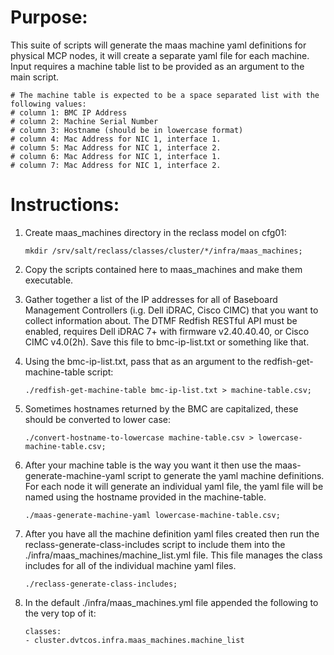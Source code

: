 # Purpose:

This suite of scripts will generate the maas machine yaml definitions for physical MCP nodes,
it will create a separate yaml file for each machine. Input requires a machine table list to be
provided as an argument to the main script.

```
# The machine table is expected to be a space separated list with the following values:
# column 1: BMC IP Address
# column 2: Machine Serial Number
# column 3: Hostname (should be in lowercase format)
# column 4: Mac Address for NIC 1, interface 1.
# column 5: Mac Address for NIC 1, interface 2.
# column 6: Mac Address for NIC 1, interface 1.
# column 7: Mac Address for NIC 1, interface 2.
```

#  Instructions:

1. Create maas_machines directory in the reclass model on cfg01:

   ```
   mkdir /srv/salt/reclass/classes/cluster/*/infra/maas_machines;
   ```

2. Copy the scripts contained here to maas_machines and make them executable.

3. Gather together a list of the IP addresses for all of Baseboard Management Controllers (i.g. Dell iDRAC, Cisco CIMC) that you want to collect information about. The DTMF Redfish RESTful API must be enabled, requires Dell iDRAC 7+ with firmware v2.40.40.40, or Cisco CIMC v4.0(2h). Save this file to bmc-ip-list.txt or something like that.

4. Using the bmc-ip-list.txt, pass that as an argument to the redfish-get-machine-table script:

   ```
   ./redfish-get-machine-table bmc-ip-list.txt > machine-table.csv;
   ```

5. Sometimes hostnames returned by the BMC are capitalized, these should be converted to lower case:

   ```
   ./convert-hostname-to-lowercase machine-table.csv > lowercase-machine-table.csv;
   ```

6. After your machine table is the way you want it then use the maas-generate-machine-yaml script to generate the yaml machine definitions. For each node it will generate an individual yaml file, the yaml file will be named using the hostname provided in the machine-table.

   ```
   ./maas-generate-machine-yaml lowercase-machine-table.csv;
   ```

7. After you have all the machine definition yaml files created then run the reclass-generate-class-includes script to include them into the ./infra/maas_machines/machine_list.yml file. This file manages the class includes for all of the individual machine yaml files.

   ```
   ./reclass-generate-class-includes;
   ```

9. In the default ./infra/maas_machines.yml file appended the following to the very top of it:

   ```
   classes:
   - cluster.dvtcos.infra.maas_machines.machine_list
   ```

  
